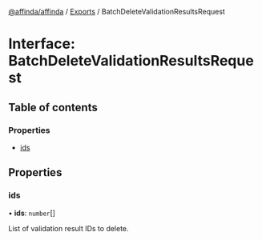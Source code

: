 [@affinda/affinda](../README.md) / [Exports](../modules.md) / BatchDeleteValidationResultsRequest

# Interface: BatchDeleteValidationResultsRequest

## Table of contents

### Properties

- [ids](BatchDeleteValidationResultsRequest.md#ids)

## Properties

### ids

• **ids**: `number`[]

List of validation result IDs to delete.
